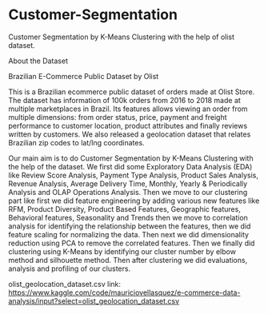 # Customer-Segmentation
Customer Segmentation by K-Means Clustering with the help of olist dataset. 

About the Dataset

Brazilian E-Commerce Public Dataset by Olist

This is a Brazilian ecommerce public dataset of orders made at Olist Store. The dataset has information of 100k orders from 2016 to 2018 made at multiple marketplaces in Brazil. Its features allows viewing an order from multiple dimensions: from order status, price, payment and freight performance to customer location, product attributes and finally reviews written by customers. We also released a geolocation dataset that relates Brazilian zip codes to lat/lng coordinates.

Our main aim is to do Customer Segmentation by K-Means Clustering with the help of the dataset. We first did some Exploratory Data Analysis (EDA) like Review Score Analysis, Payment Type Analysis, Product Sales Analysis, Revenue Analysis, Average Delivery Time, Monthly, Yearly & Periodically Analysis and OLAP Operations Analysis. Then we move to our clustering part like first we did feature engineering by adding various new features like RFM, Product Diversity, Product Based Features, Geographic features, Behavioral features, Seasonality and Trends then we move to correlation analysis for identifying the relationship between the features, then we did feature scaling for normalizing the data. Then next we did dimensionality reduction using PCA to remove the correlated features. Then we finally did clustering using K-Means by identifying our cluster number by elbow method and silhouette method. Then after clustering we did evaluations, analysis and profiling of our clusters.

olist_geolocation_dataset.csv link:
https://www.kaggle.com/code/mauriciovellasquez/e-commerce-data-analysis/input?select=olist_geolocation_dataset.csv

